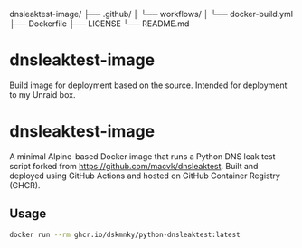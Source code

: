 dnsleaktest-image/
├── .github/
│   └── workflows/
│       └── docker-build.yml
├── Dockerfile
├── LICENSE
└── README.md


# dnsleaktest-image

Build image for deployment based on the source. Intended for deployment to my Unraid box.


# dnsleaktest-image

A minimal Alpine-based Docker image that runs a Python DNS leak test script forked from https://github.com/macvk/dnsleaktest. Built and deployed using GitHub Actions and hosted on GitHub Container Registry (GHCR).


## Usage

```bash
docker run --rm ghcr.io/dskmnky/python-dnsleaktest:latest
